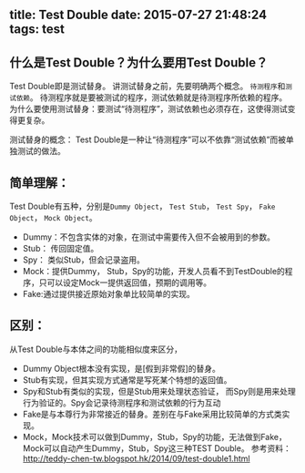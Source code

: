 title: Test Double
date: 2015-07-27 21:48:24
tags: test
---
## 什么是Test Double？为什么要用Test Double？
Test Double即是测试替身。
讲测试替身之前，先要明确两个概念。
`待测程序`和`测试依赖`。
待测程序就是要被测试的程序，测试依赖就是待测程序所依赖的程序。
为什么要使用测试替身：要测试“待测程序”，测试依赖也必须存在，这使得测试变得更复杂。

测试替身的概念： Test Double是一种让“待测程序”可以不依靠“测试依赖”而被单独测试的做法。

<!--more-->

## 简单理解：
Test Double有五种，分别是`Dummy Object`， `Test Stub`， `Test Spy`， `Fake Object`， `Mock Object`。
* Dummy：不包含实体的对象，在测试中需要传入但不会被用到的参数。
* Stub： 传回固定值。
* Spy： 类似Stub，但会记录盗用。
* Mock：提供Dummy， Stub，Spy的功能，开发人员看不到TestDouble的程序，只可以设定Mock一提供返回值，预期的调用等。
* Fake:通过提供接近原始对象单比较简单的实现。

## 区别：
从Test Double与本体之间的功能相似度来区分，
* Dummy Object根本没有实现，是[假到非常假]的替身。
* Stub有实现，但其实现方式通常是写死某个特想的返回值。
* Spy和Stub有类似的实现，但是Stub用来处理状态验证，
而Spy则是用来处理行为验证的。Spy会记录待测程序和测试依赖的行为互动
* Fake是与本尊行为非常接近的替身。差别在与Fake采用比较简单的方式类实现。
* Mock，Mock技术可以做到Dummy，Stub，Spy的功能，无法做到Fake，Mock可以自动产生Dummy，Stub，Spy这三种TEST Double。
参考资料：http://teddy-chen-tw.blogspot.hk/2014/09/test-double1.html